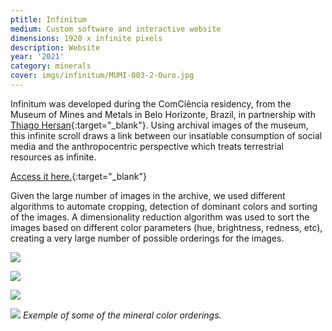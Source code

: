 ```yaml
---
ptitle: Infinitum
medium: Custom software and interactive website
dimensions: 1920 x infinite pixels
description: Website
year: '2021'
category: minerals
cover: imgs/infinitum/MUMI-003-2-Ouro.jpg
---
```

Infinitum was developed during the ComCiência residency, from the Museum of Mines and Metals in Belo Horizonte, Brazil, in partnership with [Thiago Hersan](https://thiagohersan.com/){:target="_blank"}. Using archival images of the museum, this infinite scroll draws a link between our insatiable consumption of social media and the anthropocentric perspective which treats terrestrial resources as infinite.

[Access it here.](https://infinitum.marinagem.com/){:target="_blank"}

Given the large number of images in the archive, we used different algorithms to automate cropping, detection of dominant colors and sorting of the images. A dimensionality reduction algorithm was used to sort the images based on different color parameters (hue, brightness, redness, etc), creating a very large number of possible orderings for the images.

![]({{site.baseurl}}/imgs/infinitum/mapa_textura.jpg)

![]({{site.baseurl}}/imgs/infinitum/Infinitum_0_laranja.jpg)

![]({{site.baseurl}}/imgs/infinitum/Infinitum_1_white.jpg)

![]({{site.baseurl}}/imgs/infinitum/Infinitum_2_green.jpg)
_Exemple of some of the mineral color orderings._
